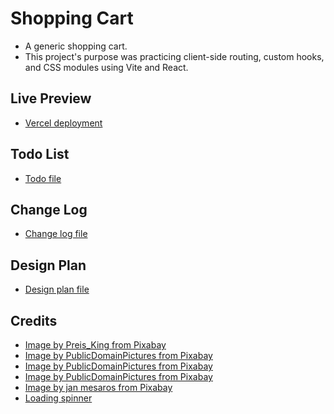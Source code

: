 # Shopping Cart

- A generic shopping cart.
- This project's purpose was practicing client-side routing, custom hooks, and CSS modules using Vite and React.

## Live Preview

- [Vercel deployment](https://shopping-cart-delta-cyan.vercel.app/)

## Todo List

- [Todo file](./docs/TODO.md)

## Change Log

- [Change log file](./docs/CHANGELOG.md)

## Design Plan

- [Design plan file](./docs/DESIGN.md)

## Credits

- [Image by Preis_King from Pixabay](https://pixabay.com/photos/online-shopping-amazon-shop-4532460/)
- [Image by PublicDomainPictures from Pixabay](https://pixabay.com/photos/bag-buying-carry-customer-cute-15841/)
- [Image by PublicDomainPictures from Pixabay](https://pixabay.com/photos/coins-money-profit-savings-stack-18134/)
- [Image by PublicDomainPictures from Pixabay](https://pixabay.com/photos/birthday-box-celebration-christmas-2019/)
- [Image by jan mesaros from Pixabay](https://pixabay.com/photos/box-open-top-package-packaging-550405/)
- [Loading spinner](https://loading.io/css/)
